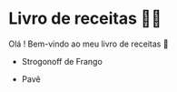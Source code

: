 # Livro de receitas :man_cook:

Olá ! Bem-vindo ao meu livro de receitas :poultry_leg:

- Strogonoff de Frango

- Pavê

  

  
